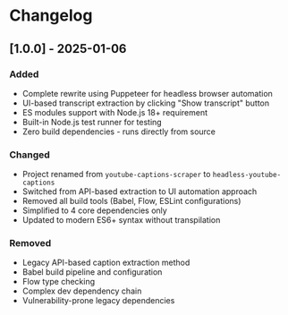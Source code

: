 # Changelog

## [1.0.0] - 2025-01-06

### Added
- Complete rewrite using Puppeteer for headless browser automation
- UI-based transcript extraction by clicking "Show transcript" button
- ES modules support with Node.js 18+ requirement
- Built-in Node.js test runner for testing
- Zero build dependencies - runs directly from source

### Changed
- Project renamed from `youtube-captions-scraper` to `headless-youtube-captions`
- Switched from API-based extraction to UI automation approach
- Removed all build tools (Babel, Flow, ESLint configurations)
- Simplified to 4 core dependencies only
- Updated to modern ES6+ syntax without transpilation

### Removed
- Legacy API-based caption extraction method
- Babel build pipeline and configuration
- Flow type checking
- Complex dev dependency chain
- Vulnerability-prone legacy dependencies